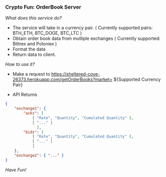 ### Crypto Fun: OrderBook Server 

*What does this service do?*
- The service will take in a currency pair. ( Currently supported pairs: BTH_ETH, BTC_DOGE, BTC_LTC )
- Obtain order book data from mutliple exchanges ( Currently supported: Bittrex and Poloniex )
- Format the data
- Return data to client.

*How to use it?* 
- Make a request to https://sheltered-cove-26373.herokuapp.com/getOrderBooks?market= ${Supported Currency Pair}

- API Returns 
```json 
{
    "exchange1": {
        "asks": [
            [ "Rate", "Quantity", "Cumulated Quantity" ],
            [ "..." ]
              ],
        "bids": [ 
            [ "Rate", "Quantity", "Cumulated Quantity" ],
            [ "..." ]
            ]
    },
    "exchange2": { "..." } 
}
```

*Have Fun!*
